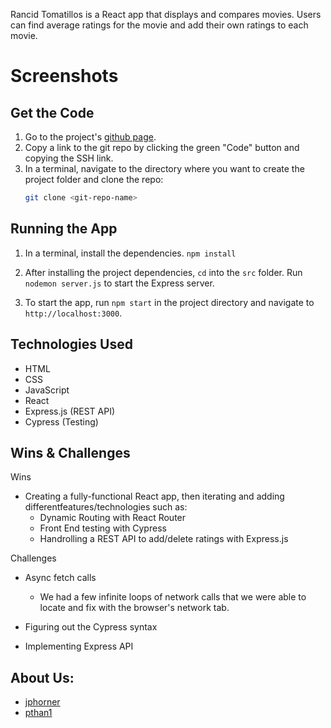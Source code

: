 Rancid Tomatillos is a React app that displays and compares movies.  Users can find average ratings for the movie and add their own ratings to each movie.

# Screenshots

## Get the Code
1. Go to the project's [github page](https://github.com/codefordenver/rancid-tomatillos).
1. Copy a link to the git repo by clicking the green "Code" button and copying the SSH link.
1. In a terminal, navigate to the directory where you want to create the project folder and clone the repo:
    ```bash
    git clone <git-repo-name>
    ```
    
## Running the App
1. In a terminal, install the dependencies.
```npm install```

2. After installing the project dependencies, ```cd``` into the ```src``` folder.  Run ```nodemon server.js``` to start the Express server.
3. To start the app, run ```npm start``` in the project directory and navigate to ```http://localhost:3000```.

## Technologies Used
- HTML
- CSS
- JavaScript
- React
- Express.js (REST API)
- Cypress (Testing)

## Wins & Challenges
Wins
- Creating a fully-functional React app, then iterating and adding differentfeatures/technologies such as:
    -   Dynamic Routing with React Router
    -   Front End testing with Cypress
    -   Handrolling a REST API to add/delete ratings with Express.js

Challenges
- Async fetch calls
    - We had a few infinite loops of network calls that we were able to locate and fix with the browser's network tab.
- Figuring out the Cypress syntax

- Implementing Express API
## About Us:
- [jphorner](https://github.com/jphorner)
- [pthan1](https://github.com/pthan1)
